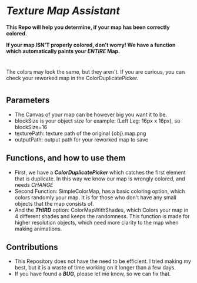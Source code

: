 # ***Texture Map Assistant***

**This Repo will help you determine, if your map has been correctly colored.**

**If your map ISN'T properly colored, don't worry! We have a function which automatically paints your _ENTIRE_ Map.**
#
The colors may look the same, but they aren't. If you are curious, you can check your reworked map in the ColorDuplicatePicker.
#

## Parameters
- The Canvas of your map can be however big you want it to be.
- blockSize is your object size for example: (Left Leg: 16px x 16px), so blockSize=16
- texturePath: texture path of the original {obj}.map.png
- outputPath: output path for your reworked map to save

## Functions, and how to use them
- First, we have a ***ColorDuplicatePicker*** which catches the first element that is duplicate. In this way we know our map is wrongly colored, and needs _CHANGE_
- Second Function: SimpleColorMap, has a basic coloring option, which colors randomly your map. It is for those who don't have any small objects that the map consists of.
- And the ***THIRD*** option: ColorMapWithShades, which Colors your map in 4 different shades and keeps the randomness. This function is made for higher resolution objects, which need more clarity to the map when making animations.

## **Contributions**
- This Repository does not have the need to be efficient. I tried making my best, but it is a waste of time working on it longer than a few days.
- If you have found a ***BUG***, please let me know, so we can fix that.
  

